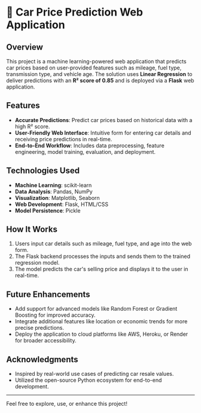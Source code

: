 # 🚗 Car Price Prediction Web Application  

## Overview  
This project is a machine learning-powered web application that predicts car prices based on user-provided features such as mileage, fuel type, transmission type, and vehicle age. The solution uses **Linear Regression** to deliver predictions with an **R² score of 0.85** and is deployed via a **Flask** web application.  

## Features  
- **Accurate Predictions**: Predict car prices based on historical data with a high R² score.  
- **User-Friendly Web Interface**: Intuitive form for entering car details and receiving price predictions in real-time.  
- **End-to-End Workflow**: Includes data preprocessing, feature engineering, model training, evaluation, and deployment.  

## Technologies Used  
- **Machine Learning**: scikit-learn  
- **Data Analysis**: Pandas, NumPy  
- **Visualization**: Matplotlib, Seaborn  
- **Web Development**: Flask, HTML/CSS  
- **Model Persistence**: Pickle  

## How It Works  
1. Users input car details such as mileage, fuel type, and age into the web form.  
2. The Flask backend processes the inputs and sends them to the trained regression model.  
3. The model predicts the car's selling price and displays it to the user in real-time.  

## Future Enhancements  
- Add support for advanced models like Random Forest or Gradient Boosting for improved accuracy.  
- Integrate additional features like location or economic trends for more precise predictions.  
- Deploy the application to cloud platforms like AWS, Heroku, or Render for broader accessibility.  

## Acknowledgments  
- Inspired by real-world use cases of predicting car resale values.  
- Utilized the open-source Python ecosystem for end-to-end development.  

--- 

Feel free to explore, use, or enhance this project!
